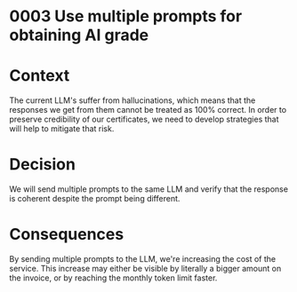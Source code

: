 # 0003 Use multiple prompts for obtaining AI grade

# Context

The current LLM's suffer from hallucinations, which means that the responses we get from them cannot be treated as 100% correct.
In order to preserve credibility of our certificates, we need to develop strategies that will help to mitigate that risk. 

# Decision

We will send multiple prompts to the same LLM and verify that the response is coherent despite the prompt being different.

# Consequences

By sending multiple prompts to the LLM, we're increasing the cost of the service. This increase may either be visible
by literally a bigger amount on the invoice, or by reaching the monthly token limit faster.
